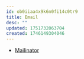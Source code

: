 ```yaml
---
id: ob0iiaa4x9k6n0fi14c0tr9
title: Email
desc: ""
updated: 1751732063704
created: 1746149304046
---
```


- [Mailinator](https://www.mailinator.com/)
